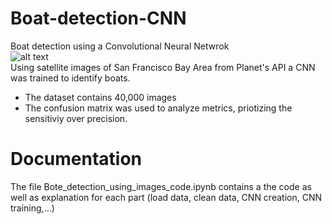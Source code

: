 # Boat-detection-CNN
Boat detection using a Convolutional Neural Netwrok  
![alt text](https://i.imgur.com/t1By1OU.png)  
Using satellite images of San Francisco Bay Area from Planet's API a CNN was trained to identify boats. 
- The dataset contains 40,000 images
- The confusion matrix was used to analyze metrics, priotizing the sensitiviy over precision.  
# Documentation
The file Bote_detection_using_images_code.ipynb contains a the code as well as explanation for each part (load data, clean data, CNN creation, CNN training,...)
